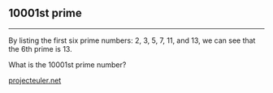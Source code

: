 ## 10001st prime

---

<p>By listing the first six prime numbers: 2, 3, 5, 7, 11, and 13, we can see that the 6th prime is 13.</p>
<p>What is the 10001st prime number?</p>

[projecteuler.net](https://projecteuler.net/problem=7)

